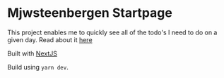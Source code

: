 # Mjwsteenbergen Startpage

This project enables me to quickly see all of the todo's I need to do on a given day. Read about it [here](https://blog.nntn.nl/architecture-of-my-life-2021#startpage)

Built with [NextJS](https://nextjs.org/)

Build using `yarn dev`.